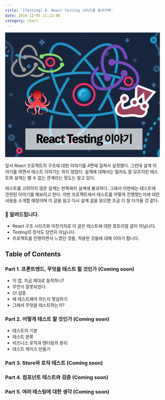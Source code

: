 ```yaml
---
title: '[Testing] 0. React Testing 시리즈를 들어가며'
date: 2019-12-05 21:12:98
category: react
---
```


![react-testing-logo](./images/react-testing-logo.png)

앞서 React 프로젝트의 구조에 대한 이야기를 4편에 걸쳐서 실컷했다. 그런데 설계 이야기를 하면서 테스트 이야기는 하지 않았다. 설계에 대해서는 필자도 잘 모르지만 테스트와 설계는 뗄 수 없는 관계라는 정도는 알고 있다.

테스트를 고려하지 않은 설계는 반쪽짜리 설계에 불과하다. 그래서 이번에는 테스트에 관련된 이야기를 해보려고 한다. 이번 프로젝트에서 테스트를 어떻게 진행했는지에 대한 내용을 소개할 예정이며 이 글을 읽고 다시 설계 글을 읽으면 조금 더 잘 다가올 것 같다.

### 🚧 알려드립니다.

- React 구조 시리즈와 마찬가지로 이 글은 테스트에 대한 튜토리얼 글이 아닙니다.
- Testing의 정석도 당연히 아닙니다.
- 프로젝트를 진행하면서 느꼈던 것들, 적용한 것들에 대해 이야기 합니다.

## Table of Contents

### Part 1. 프론트엔드, 무엇을 테스트 할 것인가 (Coming soon)

- 이 앱, 지금 제대로 동작하니?
- 무언가 잘못되었다.
- UI 검증
- 왜 테스트해야 하는지 명심하기
- 그래서 무엇을 테스트하는가?

### Part 2. 어떻게 테스트 할 것인가 (Coming soon)

- 테스트의 기본
- 테스트 분류
- 비즈니스 로직과 렌더링의 분리
- 테스트 케이스 만들기

### Part 3. Store와 로직 테스트 (Coming soon)

### Part 4. 컴포넌트 테스트와 검증 (Coming soon)

### Part 5. 여러 테스팅에 대한 생각 (Coming soon)

